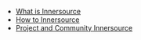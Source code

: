 * [What is Innersource](README.md)
* [How to Innersource](how-to-innersource.md)
* [Project and Community Innersource](innersource-scope.md)